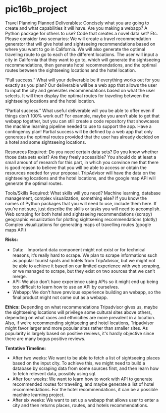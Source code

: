# pic16b_project

Travel Planning
Planned Deliverables: Concisely what you are going to create and what capabilities it will have. Are you making a webapp? A Python package for others to use? Code that creates a novel data set? Etc. Please consider two scenarios:
We will create a travel recommendation generator that will give hotel and sightseeing recommendations based on where you want to go in California. We will also generate the optimal traveling route to go to each of the different locations. The user will input a city in California that they want to go to, which will generate the sightseeing recommendations, then generate hotel recommendations, and the optimal routes between the sightseeing locations and the hotel location.

“Full success.” What will your deliverable be if everything works out for you exactly as you plan?
Our deliverable will be a web app that allows the user to input the city and generates recommendations based on what the user selects. It will then display the optimal routes for traveling between the sightseeing locations and the hotel location.

“Partial success.” What useful deliverable will you be able to offer even if things don’t 100% work out? For example, maybe you aren’t able to get that webapp together, but you can still create a code repository that showcases the machine learning pipeline needed to use to support the app. Have a contingency plan!
Partial success will be defined by a web app that only generates the optimal routes provided that the user has already decided on a hotel and some sightseeing locations.

Resources Required: Do you need certain data sets? Do you know whether those data sets exist? Are they freely accessible? You should do at least a small amount of research for this part, in which you convince me that there is good reason to believe that you will be able to access or obtain the resources needed for your proposal.
TripAdvisor will have the data on the sightseeing locations and the hotel locations, and the google map API will generate the optimal routes.

Tools/Skills Required: What skills will you need? Machine learning, database management, complex visualization, something else? If you know the names of Python packages that you will need to use, include them here. If you’re not sure, just describe the skills or tasks you will need to accomplish.
Web scraping for both hotel and sightseeing recommendations (scrapy)
geographic visualization for plotting sightseeing recommendations (plotly)
Complex visualizations for generating maps of travelling routes  (google maps API)

**Risks:** 
 - Data:　Important data component might not exist or for technical reasons, it’s really hard to scrape. We plan to scrape informations such as popular tourist spots and hotels from TripAdvisor, but we might not be able to achieve it based on our limited experience with web scraping, or we managed to scrape, but they exist on two sources that we can’t merge. 
 - API: We also don’t have experience using APIs so it might end up being too difficult to learn how to use an API by ourselves. 
 - Webapp: We don't have previous experience building an webapp, so the final product might not come out as a webapp. 

**Ethics:** 
Depending on what recommendations Tripadvisor gives us, maybe the sightseeing locations will privilege some cultural sites above others, depending on what races and ethnicities are more prevalent in a location. Also, if we’re recommending sightseeing and hotel locations, Tripadvisor might favor larger and more popular sites rather than smaller sites. As popularity is largely based on positive reviews, it's hardly objective since there are many bogus positive reviews. 

**Tentative Timeline:** 
- After two weeks: We want to be able to fetch a list of sightseeing places based on the input city. To achieve this, we might need to build a database by scraping data from some sources first, and then learn how to fetch relevent data, possibly using sql.
- After four weeks: We want to learn how to work with API to generate recommended routes for traveling, and maybe generate a list of hotel recommendations. For the hotel recommendations, it can be a possible machine learning project. 
- After six weeks: We want to set up a webapp that allows user to enter a city and then returns places, routes, and hotels recommendations.
